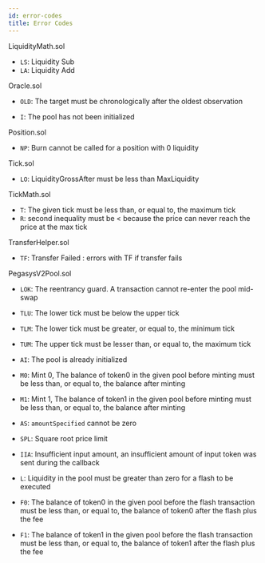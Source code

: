 ```yaml
---
id: error-codes
title: Error Codes
---
```


LiquidityMath.sol

- `LS`: Liquidity Sub
- `LA`: Liquidity Add

Oracle.sol

- `OLD`: The target must be chronologically after the oldest observation

- `I`: The pool has not been initialized

Position.sol

- `NP`: Burn cannot be called for a position with 0 liquidity

Tick.sol

- `LO`: LiquidityGrossAfter must be less than MaxLiquidity

TickMath.sol

- `T`: The given tick must be less than, or equal to, the maximum tick
- `R`: second inequality must be < because the price can never reach the price at the max tick

TransferHelper.sol

- `TF`: Transfer Failed : errors with TF if transfer fails

PegasysV2Pool.sol

- `LOK`: The reentrancy guard. A transaction cannot re-enter the pool mid-swap

- `TLU`: The lower tick must be below the upper tick
- `TLM`: The lower tick must be greater, or equal to, the minimum tick
- `TUM`: The upper tick must be lesser than, or equal to, the maximum tick
- `AI`: The pool is already initialized
- `M0`: Mint 0, The balance of token0 in the given pool before minting must be less than, or equal to, the balance after minting
- `M1`: Mint 1, The balance of token1 in the given pool before minting must be less than, or equal to, the balance after minting
- `AS`: `amountSpecified` cannot be zero
- `SPL`: Square root price limit
- `IIA`: Insufficient input amount, an insufficient amount of input token was sent during the callback
- `L`: Liquidity in the pool must be greater than zero for a flash to be executed
- `F0`: The balance of token0 in the given pool before the flash transaction must be less than, or equal to, the balance of token0 after the flash plus the fee
- `F1`: The balance of token1 in the given pool before the flash transaction must be less than, or equal to, the balance of token1 after the flash plus the fee
